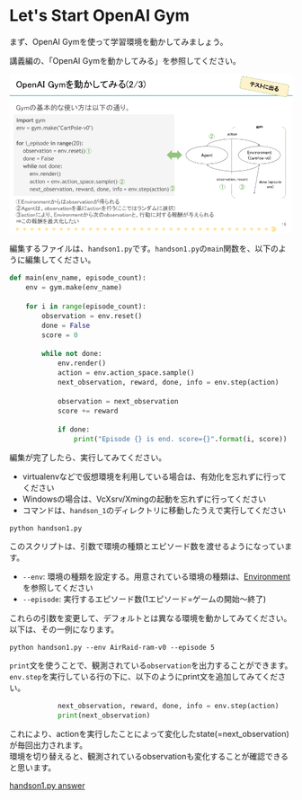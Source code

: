 # Let's Start OpenAI Gym

まず、OpenAI Gymを使って学習環境を動かしてみましょう。

講義編の、「OpenAI Gymを動かしてみる」を参照してください。

![start_openai_gym_env](./img/TechCircle18_OpenAI_Gym_16.png)

編集するファイルは、`handson1.py`です。`handson1.py`の`main`関数を、以下のように編集してください。

```python
def main(env_name, episode_count):
    env = gym.make(env_name)

    for i in range(episode_count):
        observation = env.reset()
        done = False
        score = 0

        while not done:
            env.render()
            action = env.action_space.sample()
            next_observation, reward, done, info = env.step(action)

            observation = next_observation
            score += reward

            if done:
                print("Episode {} is end. score={}".format(i, score))

```

編集が完了したら、実行してみてください。

* virtualenvなどで仮想環境を利用している場合は、有効化を忘れずに行ってください
* Windowsの場合は、VcXsrv/Xmingの起動を忘れずに行ってください
* コマンドは、`handson_1`のディレクトリに移動したうえで実行してください

```
python handson1.py
```

このスクリプトは、引数で環境の種類とエピソード数を渡せるようになっています。

* `--env`: 環境の種類を設定する。用意されている環境の種類は、[Environment](https://gym.openai.com/envs)を参照してください
* `--episode`: 実行するエピソード数(1エピソード=ゲームの開始～終了)

これらの引数を変更して、デフォルトとは異なる環境を動かしてみてください。以下は、その一例になります。

```
python handson1.py --env AirRaid-ram-v0 --episode 5
```

`print`文を使うことで、観測されている`observation`を出力することができます。  
`env.step`を実行している行の下に、以下のようにprint文を追加してみてください。

```python
            next_observation, reward, done, info = env.step(action)
            print(next_observation)

```

これにより、actionを実行したことによって変化したstate(=next_observation)が毎回出力されます。  
環境を切り替えると、観測されているobservationも変化することが確認できると思います。

[handson1.py answer](https://github.com/icoxfog417/techcircle_openai_handson/blob/answer/handson_1/handson1.py)
